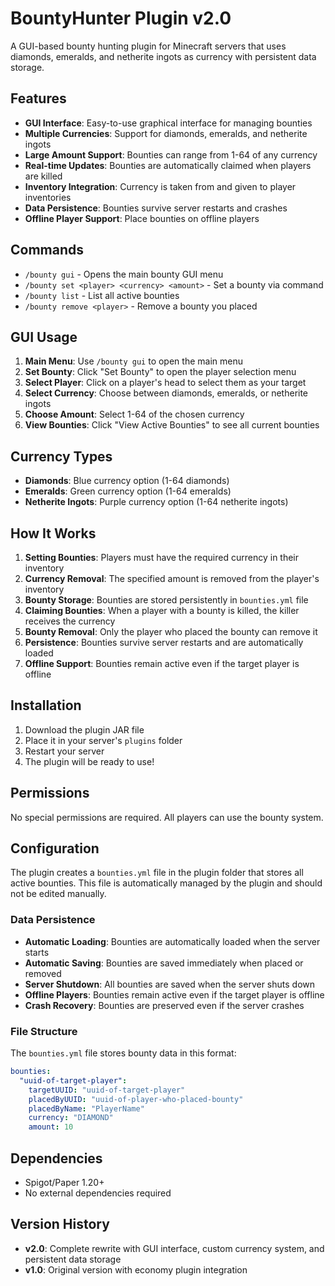 # BountyHunter Plugin v2.0

A GUI-based bounty hunting plugin for Minecraft servers that uses diamonds, emeralds, and netherite ingots as currency with persistent data storage.

## Features

- **GUI Interface**: Easy-to-use graphical interface for managing bounties
- **Multiple Currencies**: Support for diamonds, emeralds, and netherite ingots
- **Large Amount Support**: Bounties can range from 1-64 of any currency
- **Real-time Updates**: Bounties are automatically claimed when players are killed
- **Inventory Integration**: Currency is taken from and given to player inventories
- **Data Persistence**: Bounties survive server restarts and crashes
- **Offline Player Support**: Place bounties on offline players

## Commands

- `/bounty gui` - Opens the main bounty GUI menu
- `/bounty set <player> <currency> <amount>` - Set a bounty via command
- `/bounty list` - List all active bounties
- `/bounty remove <player>` - Remove a bounty you placed

## GUI Usage

1. **Main Menu**: Use `/bounty gui` to open the main menu
2. **Set Bounty**: Click "Set Bounty" to open the player selection menu
3. **Select Player**: Click on a player's head to select them as your target
4. **Select Currency**: Choose between diamonds, emeralds, or netherite ingots
5. **Choose Amount**: Select 1-64 of the chosen currency
6. **View Bounties**: Click "View Active Bounties" to see all current bounties

## Currency Types

- **Diamonds**: Blue currency option (1-64 diamonds)
- **Emeralds**: Green currency option (1-64 emeralds)  
- **Netherite Ingots**: Purple currency option (1-64 netherite ingots)

## How It Works

1. **Setting Bounties**: Players must have the required currency in their inventory
2. **Currency Removal**: The specified amount is removed from the player's inventory
3. **Bounty Storage**: Bounties are stored persistently in `bounties.yml` file
4. **Claiming Bounties**: When a player with a bounty is killed, the killer receives the currency
5. **Bounty Removal**: Only the player who placed the bounty can remove it
6. **Persistence**: Bounties survive server restarts and are automatically loaded
7. **Offline Support**: Bounties remain active even if the target player is offline

## Installation

1. Download the plugin JAR file
2. Place it in your server's `plugins` folder
3. Restart your server
4. The plugin will be ready to use!

## Permissions

No special permissions are required. All players can use the bounty system.

## Configuration

The plugin creates a `bounties.yml` file in the plugin folder that stores all active bounties. This file is automatically managed by the plugin and should not be edited manually.

### Data Persistence

- **Automatic Loading**: Bounties are automatically loaded when the server starts
- **Automatic Saving**: Bounties are saved immediately when placed or removed
- **Server Shutdown**: All bounties are saved when the server shuts down
- **Offline Players**: Bounties remain active even if the target player is offline
- **Crash Recovery**: Bounties are preserved even if the server crashes

### File Structure

The `bounties.yml` file stores bounty data in this format:
```yaml
bounties:
  "uuid-of-target-player":
    targetUUID: "uuid-of-target-player"
    placedByUUID: "uuid-of-player-who-placed-bounty"
    placedByName: "PlayerName"
    currency: "DIAMOND"
    amount: 10
```

## Dependencies

- Spigot/Paper 1.20+
- No external dependencies required

## Version History

- **v2.0**: Complete rewrite with GUI interface, custom currency system, and persistent data storage
- **v1.0**: Original version with economy plugin integration 
